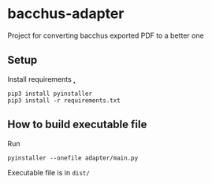# bacchus-adapter

Project for converting bacchus exported PDF to a better one

## Setup

Install requirements
̨̨̨

```
pip3 install pyinstaller
pip3 install -r requirements.txt
```

## How to build executable file

Run

```
pyinstaller --onefile adapter/main.py
```

Executable file is in `dist/`

